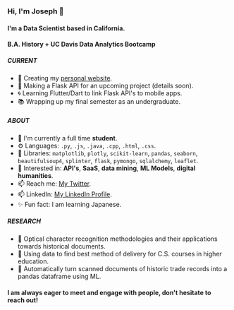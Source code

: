 ### Hi, I'm Joseph 👋

#### I'm a Data Scientist based in California. 
#### B.A. History + UC Davis Data Analytics Bootcamp 

##### CURRENT

- 👤 Creating my [personal website](https://josephchancey.com/).
- 📰 Making a Flask API for an upcoming project (details soon).
- 🌀 Learning Flutter/Dart to link Flask API's to mobile apps.
- 📚 Wrapping up my final semester as an undergraduate.

##### ABOUT

- 🏢 I'm currently a full time **student**.
- ⚙️ Languages: `.py`, `.js`, `.java`, `.cpp`, `.html`, `.css`. 
- 🧰 Libraries: `matplotlib`, `plotly`, `scikit-learn`, `pandas`, `seaborn`, `beautifulsoup4`, `splinter`, `flask`, `pymongo`, `sqlalchemy`, `leaflet`.
- 💬 Interested in:  **API's**, **SaaS**, **data mining**, **ML Models**, **digital humanities**.
- 📫 Reach me: [My Twitter](https://twitter.com/JosephChancey).
- 📫 LinkedIn: [My LinkedIn Profile](https://www.linkedin.com/in/joseph-chancey).
- ✨ Fun fact: I am learning Japanese.

##### RESEARCH
- 📖 Optical character recognition methodologies and their applications towards historical documents.
- 📖 Using data to find best method of delivery for C.S. courses in higher education.
- 📖 Automatically turn scanned documents of historic trade records into a pandas dataframe using ML.


#### I am always eager to meet and engage with people, don't hesitate to reach out!

<!---
josephchancey/josephchancey is a ✨ special ✨ repository because its `README.md` (this file) appears on your GitHub profile.
You can click the Preview link to take a look at your changes.
--->

